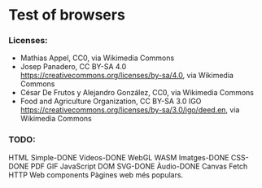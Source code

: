 # Test of browsers

### Licenses:
* Mathias Appel, CC0, via Wikimedia Commons
* Josep Panadero, CC BY-SA 4.0 <https://creativecommons.org/licenses/by-sa/4.0>, via Wikimedia Commons
* César De Frutos y Alejandro González, CC0, via Wikimedia Commons
* Food and Agriculture Organization, CC BY-SA 3.0 IGO <https://creativecommons.org/licenses/by-sa/3.0/igo/deed.en>, via Wikimedia Commons
### TODO:
HTML Simple-DONE
Vídeos-DONE
WebGL
WASM
Imatges-DONE
CSS-DONE
PDF
GIF
JavaScript
DOM
SVG-DONE
Àudio-DONE
Canvas
Fetch HTTP
Web components
Pàgines web més populars.
